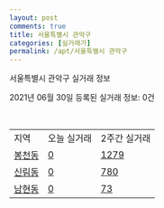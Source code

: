 ```yaml
---
layout: post
comments: true
title: 서울특별시 관악구
categories: [실거래가]
permalink: /apt/서울특별시 관악구
---
```


서울특별시 관악구 실거래 정보

2021년 06월 30일 등록된 실거래 정보: 0건

<script type="text/javascript">
  google.charts.load('current', {'packages':['corechart']});
  google.charts.setOnLoadCallback(drawChart);

  function drawChart() {
    var data = google.visualization.arrayToDataTable([['거래일', '매매', '전월세', '전매'], ['21-02', 136, 329, 1], ['21-03', 138, 404, 1], ['21-04', 104, 290, 0], ['21-05', 170, 331, 0], ['21-06', 35, 193, 0]]);

    var options = {
      title: '최근 유형별 거래량 추이',
      legend: { position: 'bottom' }
    };

    var chart = new google.visualization.LineChart(document.getElementById('columnchart_material'));
    chart.draw(data, (options));
  }
</script>

<div id="columnchart_material" style="width: 95%; margin-left: -35px"></div>
<br>
<table class="sortable">
  <tr>
    <td>지역</td>
    <td>오늘 실거래</td>
    <td>2주간 실거래</td>
  </tr>

  
  <tr class="item">
    <td><a href="서울특별시 관악구 봉천동">봉천동</a></td>
    <td><a href="서울특별시 관악구 봉천동">0</a></td>
    <td><a href="서울특별시 관악구 봉천동">1279</a></td>
  </tr>
    

  <tr class="item">
    <td><a href="서울특별시 관악구 신림동">신림동</a></td>
    <td><a href="서울특별시 관악구 신림동">0</a></td>
    <td><a href="서울특별시 관악구 신림동">780</a></td>
  </tr>
    

  <tr class="item">
    <td><a href="서울특별시 관악구 남현동">남현동</a></td>
    <td><a href="서울특별시 관악구 남현동">0</a></td>
    <td><a href="서울특별시 관악구 남현동">73</a></td>
  </tr>
    


</table>


    